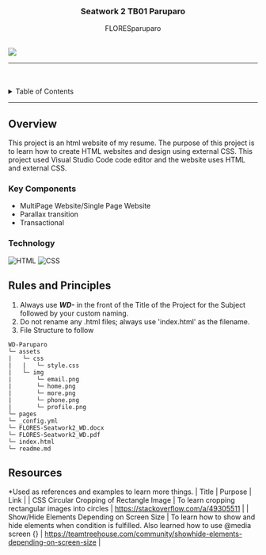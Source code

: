 <a name="readme-top">

<br/>

<br />
<div align="center">
  <a href="https://github.com/FLORESparuparo/">
  </a>
  <h3 align="center">Seatwork 2 TB01 Paruparo</h3>
</div>
<div align="center">
  FLORESparuparo
</div>

<br />

![](https://visit-counter.vercel.app/counter.png?page=FLORESparuparo/WD-Paruparo)

---

<br />
<br />

<!-- TODO: If you want to add more layers for your readme -->
<details>
  <summary>Table of Contents</summary>
  <ol>
    <li>
      <a href="#overview">Overview</a>
      <ol>
        <li>
          <a href="#key-components">Key Components</a>
        </li>
        <li>
          <a href="#technology">Technology</a>
        </li>
      </ol>
    </li>
    <li>
      <a href="#rules-and-principles">Rules and Principles</a>
    </li>
    <li>
      <a href="#resources">Resources</a>
    </li>
  </ol>
</details>

---

## Overview
This project is an html website of my resume. The purpose of this project is to learn how to create HTML websites and design using external CSS. This project used Visual Studio Code code editor and the website uses HTML and external CSS.

### Key Components
- MultiPage Website/Single Page Website
- Parallax transition
- Transactional

### Technology
![HTML](https://img.shields.io/badge/HTML-E34F26?style=for-the-badge&logo=html5&logoColor=white)
![CSS](https://img.shields.io/badge/CSS-1572B6?style=for-the-badge&logo=css3&logoColor=white)

## Rules and Principles
1. Always use ***WD-*** in the front of the Title of the Project for the Subject followed by your custom naming.
2. Do not rename any .html files; always use 'index.html' as the filename.
3. File Structure to follow

```
WD-Paruparo
└─ assets
|   └─ css
|   |   └─ style.css
|   └─ img
|       └─ email.png
|       └─ home.png
|       └─ more.png
|       └─ phone.png
|       └─ profile.png
└─ pages
└─ _config.yml
└─ FLORES-Seatwork2_WD.docx
└─ FLORES-Seatwork2_WD.pdf
└─ index.html
└─ readme.md
```

## Resources
*Used as references and examples to learn more things.
| Title | Purpose | Link |
| CSS Circular Cropping of Rectangle Image | To learn cropping rectangular images into circles | https://stackoverflow.com/a/49305511 |
| Show/Hide Elements Depending on Screen Size | To learn how to show and hide elements when condition is fulfilled. Also learned how to use @media screen {} | https://teamtreehouse.com/community/showhide-elements-depending-on-screen-size |
